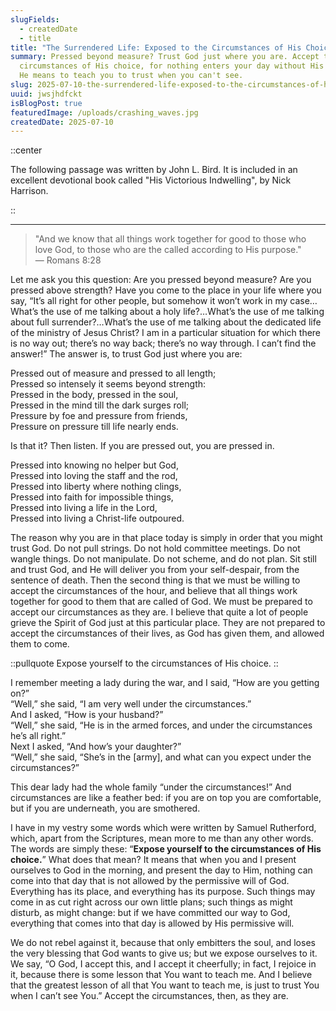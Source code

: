 ```yaml
---
slugFields:
  - createdDate
  - title
title: "The Surrendered Life: Exposed to the Circumstances of His Choice"
summary: Pressed beyond measure? Trust God just where you are. Accept the
  circumstances of His choice, for nothing enters your day without His will—and
  He means to teach you to trust when you can't see.
slug: 2025-07-10-the-surrendered-life-exposed-to-the-circumstances-of-his-choice
uuid: jwsjhdfckt
isBlogPost: true
featuredImage: /uploads/crashing_waves.jpg
createdDate: 2025-07-10
---
```

::center

The following passage was written by John L. Bird. It is included in an excellent devotional book called "His Victorious Indwelling", by Nick Harrison.

::

---



> "And we know that all things work together for good to those who love God, to those who are the called according to His purpose."\
> — Romans 8:28



Let me ask you this question: Are you pressed beyond measure? Are you pressed above strength? Have you come to the place in your life where you say, “It’s all right for other people, but somehow it won’t work in my case…What’s the use of me talking about a holy life?…What’s the use of me talking about full surrender?…What’s the use of me talking about the dedicated life of the ministry of Jesus Christ? I am in a particular situation for which there is no way out; there’s no way back; there’s no way through. I can’t find the answer!” The answer is, to trust God just where you are:

Pressed out of measure and pressed to all length;\
Pressed so intensely it seems beyond strength:\
Pressed in the body, pressed in the soul,\
Pressed in the mind till the dark surges roll;\
Pressure by foe and pressure from friends,\
Pressure on pressure till life nearly ends.

Is that it? Then listen. If you are pressed out, you are pressed in.

Pressed into knowing no helper but God,\
Pressed into loving the staff and the rod,\
Pressed into liberty where nothing clings,\
Pressed into faith for impossible things,\
Pressed into living a life in the Lord,\
Pressed into living a Christ-life outpoured.

The reason why you are in that place today is simply in order that you might trust God. Do not pull strings. Do not hold committee meetings. Do not wangle things. Do not manipulate. Do not scheme, and do not plan. Sit still and trust God, and He will deliver you from your self-despair, from the sentence of death.
Then the second thing is that we must be willing to accept the circumstances of the hour, and believe that all things work together for good to them that are called of God. We must be prepared to accept our circumstances as they are. I believe that quite a lot of people grieve the Spirit of God just at this particular place. They are not prepared to accept the circumstances of their lives, as God has given them, and allowed them to come.

::pullquote
Expose yourself to the circumstances of His choice.
::


I remember meeting a lady during the war, and I said, “How are you getting on?”\
“Well,” she said, “I am very well under the circumstances.”\
And I asked, “How is your husband?”\
“Well,” she said, “He is in the armed forces, and under the circumstances he’s all right.”\
Next I asked, “And how’s your daughter?”\
“Well,” she said, “She’s in the \[army], and what can you expect under the circumstances?”


This dear lady had the whole family “under the circumstances!” And circumstances are like a feather bed: if you are on top you are comfortable, but if you are underneath, you are smothered.

I have in my vestry some words which were written by Samuel Rutherford, which, apart from the Scriptures, mean more to me than any other words. The words are simply these: “**Expose yourself to the circumstances of His choice.**” What does that mean? It means that when you and I present ourselves to God in the morning, and present the day to Him, nothing can come into that day that is not allowed by the permissive will of God. Everything has its place, and everything has its purpose. Such things may come in as cut right across our own little plans; such things as might disturb, as might change: but if we have committed our way to God, everything that comes into that day is allowed by His permissive will.

We do not rebel against it, because that only embitters the soul, and loses the very blessing that God wants to give us; but we expose ourselves to it. We say, “O God, I accept this, and I accept it cheerfully; in fact, I rejoice in it, because there is some lesson that You want to teach me. And I believe that the greatest lesson of all that You want to teach me, is just to trust You when I can’t see You.”
Accept the circumstances, then, as they are.
